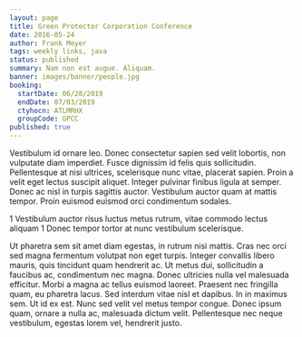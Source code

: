 ```yaml
---
layout: page
title: Green Protector Corporation Conference
date: 2016-05-24
author: Frank Meyer
tags: weekly links, java
status: published
summary: Nam non est augue. Aliquam.
banner: images/banner/people.jpg
booking:
  startDate: 06/28/2019
  endDate: 07/03/2019
  ctyhocn: ATLMRHX
  groupCode: GPCC
published: true
---
```

Vestibulum id ornare leo. Donec consectetur sapien sed velit lobortis, non vulputate diam imperdiet. Fusce dignissim id felis quis sollicitudin. Pellentesque at nisi ultrices, scelerisque nunc vitae, placerat sapien. Proin a velit eget lectus suscipit aliquet. Integer pulvinar finibus ligula at semper. Donec ac nisl in turpis sagittis auctor. Vestibulum auctor quam at mattis tempor. Proin euismod euismod orci condimentum sodales.

1 Vestibulum auctor risus luctus metus rutrum, vitae commodo lectus aliquam
1 Donec tempor tortor at nunc vestibulum scelerisque.

Ut pharetra sem sit amet diam egestas, in rutrum nisi mattis. Cras nec orci sed magna fermentum volutpat non eget turpis. Integer convallis libero mauris, quis tincidunt quam hendrerit ac. Ut metus dui, sollicitudin a faucibus ac, condimentum nec magna. Donec ultricies nulla vel malesuada efficitur. Morbi a magna ac tellus euismod laoreet. Praesent nec fringilla quam, eu pharetra lacus. Sed interdum vitae nisl et dapibus. In in maximus sem. Ut id ex est. Nunc sed velit vel metus tempor congue. Donec ipsum quam, ornare a nulla ac, malesuada dictum velit. Pellentesque nec neque vestibulum, egestas lorem vel, hendrerit justo.
